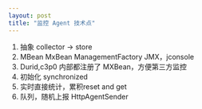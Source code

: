 ```yaml
---
layout: post
title: "监控 Agent 技术点"
---
```


1. 抽象 collector -> store
2. MBean MxBean ManagementFactory JMX，jconsole
3. Durid,c3p0 内部都注册了 MXBean，方便第三方监控
4. 初始化 synchronized
5. 实时直接统计，累积reset and get
6. 队列，随机上报 HttpAgentSender
